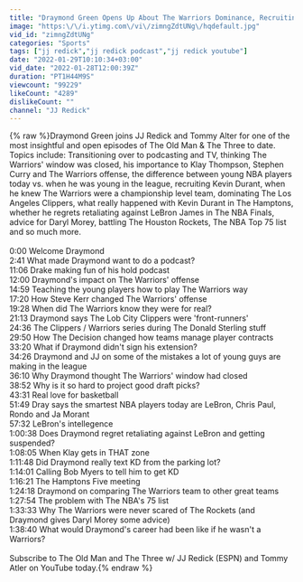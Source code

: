 ```yaml
---
title: "Draymond Green Opens Up About The Warriors Dominance, Recruiting Durant, Battling LeBron & More"
image: "https:\/\/i.ytimg.com\/vi\/zimngZdtUNg\/hqdefault.jpg"
vid_id: "zimngZdtUNg"
categories: "Sports"
tags: ["jj redick","jj redick podcast","jj redick youtube"]
date: "2022-01-29T10:10:34+03:00"
vid_date: "2022-01-28T12:00:39Z"
duration: "PT1H44M9S"
viewcount: "99229"
likeCount: "4289"
dislikeCount: ""
channel: "JJ Redick"
---
```

{% raw %}Draymond Green joins JJ Redick and Tommy Alter for one of the most insightful and open episodes of The Old Man &amp; The Three to date. Topics include: Transitioning over to podcasting and TV, thinking The Warriors' window was closed, his importance to Klay Thompson, Stephen Curry and The Warriors offense, the difference between young NBA players today vs. when he was young in the league, recruiting Kevin Durant, when he knew The Warriors were a championship level team, dominating The Los Angeles Clippers, what really happened with Kevin Durant in The Hamptons, whether he regrets retaliating against LeBron James in The NBA Finals, advice for Daryl Morey, battling The Houston Rockets, The NBA Top 75 list and so much more. <br /><br />0:00 Welcome Draymond<br />2:41 What made Draymond want to do a podcast?<br />11:06 Drake making fun of his hold podcast<br />12:00 Draymond's impact on The Warriors' offense<br />14:59  Teaching the young players how to play The Warriors way<br />17:20 How Steve Kerr changed The Warriors' offense<br />19:28 When did The Warriors know they were for real?<br />21:13 Draymond says The Lob City Clippers were 'front-runners'<br />24:36 The Clippers / Warriors series during The Donald Sterling stuff<br />29:50 How The Decision changed how teams manage player contracts<br />33:20 What if Draymond didn't sign his extension?<br />34:26 Draymond and JJ on some of the mistakes a lot of young guys are making in the league<br />36:10 Why Draymond thought The Warriors' window had closed<br />38:52 Why is it so hard to project good draft picks? <br />43:31 Real love for basketball<br />51:49 Dray says the smartest NBA players today are LeBron, Chris Paul, Rondo and Ja Morant<br />57:32 LeBron's intellegence<br />1:00:38 Does Draymond regret retaliating against LeBron and getting suspended?<br />1:08:05 When Klay gets in THAT zone<br />1:11:48 Did Draymond really text KD from the parking lot? <br />1:14:01 Calling Bob Myers to tell him to get KD<br />1:16:21 The Hamptons Five meeting<br />1:24:18 Draymond on comparing The Warriors team to other great teams <br />1:27:54 The problem with The NBA's 75 list<br />1:33:33 Why The Warriors were never scared of The Rockets (and Draymond gives Daryl Morey some advice) <br />1:38:40 What would Draymond's career had been like if he wasn't a Warriors? <br /><br />Subscribe to The Old Man and The Three w/ JJ Redick (ESPN) and Tommy Atler on YouTube today.{% endraw %}
